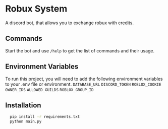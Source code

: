 
# Robux System

A discord bot, that allows you to exchange robux with credits. 


## Commands

Start the bot and use `/help` to get the list of commands and their usage.


## Environment Variables

To run this project, you will need to add the following environment variables to your .env file or environment.
`DATABASE_URL`
`DISCORD_TOKEN`
`ROBLOX_COOKIE`
`OWNER_IDS`
`ALLOWED_GUILDS`
`ROBLOX_GROUP_ID`

## Installation

```bash
  pip install -r requirements.txt
  python main.py
```
    
